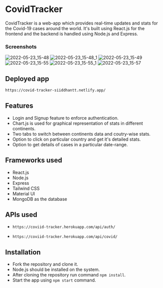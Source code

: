 # CovidTracker

CovidTracker is a web-app which provides real-time updates and stats for the Covid-19 cases around the world. 
It's built using React.js for the frontend and the backend is handled using Node.js and Express.

### Screenshots

![2022-05-23_15-48](https://user-images.githubusercontent.com/47355538/169804450-62b14248-3a74-4783-add8-5135c45d99e8.png)
![2022-05-23_15-48_1](https://user-images.githubusercontent.com/47355538/169804480-f944afe2-cba4-4a8a-bb6c-0234334b05ee.png)
![2022-05-23_15-49](https://user-images.githubusercontent.com/47355538/169805976-ada70745-5bf1-4086-982a-6c8a71c0bc04.png)
![2022-05-23_15-55](https://user-images.githubusercontent.com/47355538/169805463-070350d9-40a2-498d-b53b-4381736f4682.png)
![2022-05-23_15-55_1](https://user-images.githubusercontent.com/47355538/169804518-ca6f14b9-aed6-4dc2-9472-d00bccd1d67f.png)
![2022-05-23_15-57](https://user-images.githubusercontent.com/47355538/169804540-f586305a-3f1a-4738-b564-d73da9fef0e9.png)

## Deployed app

```sh
https://covid-tracker-siiddhantt.netlify.app/
```

## Features

- Login and Signup feature to enforce authentication.
- Chart.js is used for graphical representation of stats in different continents.
- Two tabs to switch between continents data and coutry-wise stats.
- Option to click on particular country and get it's detailed stats.
- Option to get details of cases in a particular date-range.

## Frameworks used
- React.js
- Node.js
- Express
- Tailwind CSS
- Material UI 
- MongoDB as the database

## APIs used
- `https://coviid-tracker.herokuapp.com/api/auth/`

- `https://coviid-tracker.herokuapp.com/api/covid/`


## Installation 

- Fork the repository and clone it.
-  Node.js should be installed on the system.
-  After cloning the repository run command `npm install`.
- Start the app using `npm start` command.
